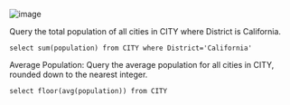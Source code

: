 ![image](https://github.com/sahil0/Azure-Data-Engineering/assets/22682814/3cb12149-eabd-4999-80da-f51e807bc86f)


Query the total population of all cities in CITY where District is California.

```
select sum(population) from CITY where District='California'
```



Average Population:
Query the average population for all cities in CITY, rounded down to the nearest integer.


```
select floor(avg(population)) from CITY
```
